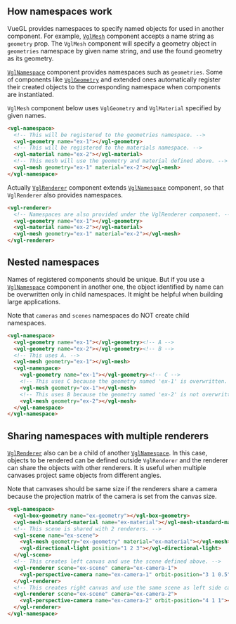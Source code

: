 ## How namespaces work
VueGL provides namespaces to specify named objects for used in another component.
For example, [`VglMesh`](/components/objects/vgl-mesh) component accepts a name
string as `geometry` prop. The `VglMesh` component will specify a geometry object
in `geometries` namespace by given name string, and use the found geometry as its
geometry.

[`VglNamespace`](/components/core/vgl-namespace) component provides namespaces such
as `geometries`. Some of components like [`VglGeometry`](/components/core/vgl-geometry)
and extended ones automatically register their created objects to the corresponding
namespace when components are instantiated.

`VglMesh` component below uses `VglGeometry` and `VglMaterial` specified by given
names.

```html
<vgl-namespace>
  <!-- This will be registered to the geometries namespace. -->
  <vgl-geometry name="ex-1"></vgl-geometry>
  <!-- This will be registered to the materials namespace. -->
  <vgl-material name="ex-2"></vgl-material>
  <!-- This mesh will use the geometry and material defined above. -->
  <vgl-mesh geometry="ex-1" material="ex-2"></vgl-mesh>
</vgl-namespace>
```

Actually [`VglRenderer`](/components/renderers/vgl-renderer) component extends [`VglNamespace`](/components/core/vgl-namespace)
component, so that `VglRenderer` also provides namespaces.

```html
<vgl-renderer>
  <!-- Namespaces are also provided under the VglRenderer component. -->
  <vgl-geometry name="ex-1"></vgl-geometry>
  <vgl-material name="ex-2"></vgl-material>
  <vgl-mesh geometry="ex-1" material="ex-2"></vgl-mesh>
</vgl-renderer>
```

## Nested namespaces
Names of registered components should be unique. But if you use a [`VglNamespace`](/components/core/vgl-namespace)
component in another one, the object identified by name can be overwritten only
in child namespaces. It might be helpful when building large applications.

Note that `cameras` and `scenes` namespaces do NOT create child namespaces.

```html
<vgl-namespace>
  <vgl-geometry name="ex-1"></vgl-geometry><!-- A -->
  <vgl-geometry name="ex-2"></vgl-geometry><!-- B -->
  <!-- This uses A. -->
  <vgl-mesh geometry="ex-1"></vgl-mesh>
  <vgl-namespace>
    <vgl-geometry name="ex-1"></vgl-geometry><!-- C -->
    <!-- This uses C because the geometry named 'ex-1' is overwritten. -->
    <vgl-mesh geometry="ex-1"></vgl-mesh>
    <!-- This uses B because the geometry named 'ex-2' is not overwritten. -->
    <vgl-mesh geometry="ex-2"></vgl-mesh>
  </vgl-namespace>
</vgl-namespace>
```

## Sharing namespaces with multiple renderers
[`VglRenderer`](/components/renderers/vgl-renderer) also can be a child of another
[`VglNamespace`](/components/core/vgl-namespace). In this case, objects to be rendered
can be defined outside `VglRenderer` and the renderer can share the objects with
other renderers. It is useful when multiple canvases project same objects from different
angles.

Note that canvases should be same size if the renderers share a camera because
the projection matrix of the camera is set from the canvas size.

```html
<vgl-namespace>
  <vgl-box-geometry name="ex-geometry"></vgl-box-geometry>
  <vgl-mesh-standard-material name="ex-material"></vgl-mesh-standard-material>
  <!-- This scene is shared with 2 renderers. -->
  <vgl-scene name="ex-scene">
    <vgl-mesh geometry="ex-geometry" material="ex-material"></vgl-mesh>
    <vgl-directional-light position="1 2 3"></vgl-directional-light>
  </vgl-scene>
  <!-- This creates left canvas and use the scene defined above. -->
  <vgl-renderer scene="ex-scene" camera="ex-camera-1">
    <vgl-perspective-camera name="ex-camera-1" orbit-position="3 1 0.5"></vgl-perspective-camera>
  </vgl-renderer>
  <!-- This creates right canvas and use the same scene as left side canvas. -->
  <vgl-renderer scene="ex-scene" camera="ex-camera-2">
    <vgl-perspective-camera name="ex-camera-2" orbit-position="4 1 1"></vgl-perspective-camera>
  </vgl-renderer>
</vgl-namespace>
```
